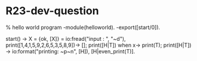 # R23-dev-question
% hello world program
-module(helloworld).
-export([start/0]).

start() -> 
   X = {ok, [X]} = io:fread("input : ", "~d"),
   print([1,4,1,5,9,2,6,5,3,5,8,9])-> [];
print([H|T]) when x->
    print(T);
print([H|T]) ->
    io:format("printing: ~p~n", [H]),
    [H|even_print(T)].
